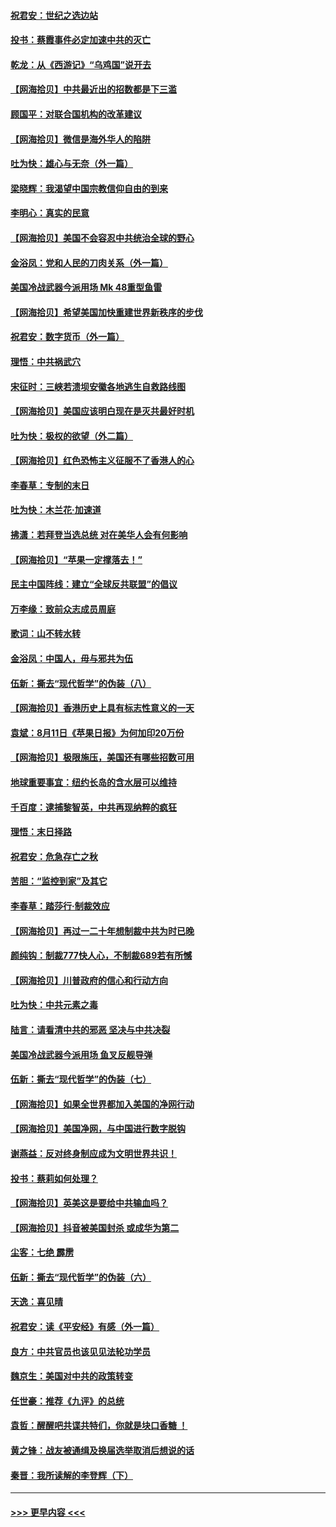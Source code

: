 #### [祝君安：世纪之选边站](../pages/nsc993/n12342382.md?t=08200051) 
#### [投书：蔡霞事件必定加速中共的灭亡](../pages/nsc993/n12341881.md?t=08200051) 
#### [乾龙：从《西游记》“乌鸡国”说开去](../pages/nsc993/n12341690.md?t=08200051) 
#### [【网海拾贝】中共最近出的招数都是下三滥](../pages/nsc993/n12341593.md?t=08200051) 
#### [顾国平：对联合国机构的改革建议](../pages/nsc993/n12339928.md?t=08200051) 
#### [【网海拾贝】微信是海外华人的陷阱](../pages/nsc993/n12338868.md?t=08200051) 
#### [吐为快：雄心与无奈（外一篇）](../pages/nsc993/n12338132.md?t=08200051) 
#### [梁晓辉：我渴望中国宗教信仰自由的到来](../pages/nsc993/n12336657.md?t=08200051) 
#### [李明心：真实的民意](../pages/nsc993/n12336089.md?t=08200051) 
#### [【网海拾贝】美国不会容忍中共统治全球的野心](../pages/nsc993/n12336063.md?t=08200051) 
#### [金浴凤：党和人民的刀肉关系（外一篇）](../pages/nsc993/n12335834.md?t=08200051) 
#### [美国冷战武器今派用场 Mk 48重型鱼雷](../pages/nsc993/n12335354.md?t=08200051) 
#### [【网海拾贝】希望美国加快重建世界新秩序的步伐](../pages/nsc993/n12334224.md?t=08200051) 
#### [祝君安：数字货币（外一篇）](../pages/nsc993/n12334186.md?t=08200051) 
#### [理悟：中共祸武穴](../pages/nsc993/n12333962.md?t=08200051) 
#### [宋征时：三峡若溃坝安徽各地逃生自救路线图](../pages/nsc993/n12332450.md?t=08200051) 
#### [【网海拾贝】美国应该明白现在是灭共最好时机](../pages/nsc993/n12332313.md?t=08200051) 
#### [吐为快：极权的欲望（外二篇）](../pages/nsc993/n12332089.md?t=08200051) 
#### [【网海拾贝】红色恐怖主义征服不了香港人的心](../pages/nsc993/n12329296.md?t=08200051) 
#### [李春草：专制的末日](../pages/nsc993/n12329079.md?t=08200051) 
#### [吐为快：木兰花‧加速道](../pages/nsc993/n12327366.md?t=08200051) 
#### [拂潇：若拜登当选总统 对在美华人会有何影响](../pages/nsc993/n12295996.md?t=08200051) 
#### [【网海拾贝】“苹果一定撑落去！”](../pages/nsc993/n12326784.md?t=08200051) 
#### [民主中国阵线：建立“全球反共联盟”的倡议](../pages/nsc993/n12324177.md?t=08200051) 
#### [万李缘：致前众志成员周庭](../pages/nsc993/n12324635.md?t=08200051) 
#### [歌词：山不转水转](../pages/nsc993/n12324599.md?t=08200051) 
#### [金浴凤：中国人，毋与邪共为伍](../pages/nsc993/n12324257.md?t=08200051) 
#### [伍新：撕去“现代哲学”的伪装（八）](../pages/nsc993/n12324188.md?t=08200051) 
#### [【网海拾贝】香港历史上具有标志性意义的一天](../pages/nsc993/n12324021.md?t=08200051) 
#### [袁斌：8月11日《苹果日报》为何加印20万份](../pages/nsc993/n12323955.md?t=08200051) 
#### [【网海拾贝】极限施压，美国还有哪些招数可用](../pages/nsc993/n12322512.md?t=08200051) 
#### [地球重要事宜：纽约长岛的含水层可以维持](../pages/nsc993/n12321844.md?t=08200051) 
#### [千百度：逮捕黎智英，中共再现纳粹的疯狂](../pages/nsc993/n12321777.md?t=08200051) 
#### [理悟：末日择路](../pages/nsc993/n12320812.md?t=08200051) 
#### [祝君安：危急存亡之秋](../pages/nsc993/n12320795.md?t=08200051) 
#### [苦胆：“监控到家”及其它](../pages/nsc993/n12320751.md?t=08200051) 
#### [李春草：踏莎行·制裁效应](../pages/nsc993/n12318290.md?t=08200051) 
#### [【网海拾贝】再过一二十年想制裁中共为时已晚](../pages/nsc993/n12318195.md?t=08200051) 
#### [颜纯钩：制裁777快人心，不制裁689若有所憾](../pages/nsc993/n12316912.md?t=08200051) 
#### [【网海拾贝】川普政府的信心和行动方向](../pages/nsc993/n12316673.md?t=08200051) 
#### [吐为快：中共元素之毒](../pages/nsc993/n12316547.md?t=08200051) 
#### [陆言：请看清中共的邪恶 坚决与中共决裂](../pages/nsc993/n12315784.md?t=08200051) 
#### [美国冷战武器今派用场 鱼叉反舰导弹](../pages/nsc993/n12316258.md?t=08200051) 
#### [伍新：撕去“现代哲学”的伪装（七）](../pages/nsc993/n12315846.md?t=08200051) 
#### [【网海拾贝】如果全世界都加入美国的净网行动](../pages/nsc993/n12315588.md?t=08200051) 
#### [【网海拾贝】美国净网，与中国进行数字脱钩](../pages/nsc993/n12312813.md?t=08200051) 
#### [谢燕益：反对终身制应成为文明世界共识！](../pages/nsc993/n12310465.md?t=08200051) 
#### [投书：蔡莉如何处理？](../pages/nsc993/n12310224.md?t=08200051) 
#### [【网海拾贝】英美这是要给中共输血吗？](../pages/nsc993/n12307646.md?t=08200051) 
#### [【网海拾贝】抖音被美国封杀 或成华为第二](../pages/nsc993/n12305277.md?t=08200051) 
#### [尘客：七绝 霹雳](../pages/nsc993/n12304053.md?t=08200051) 
#### [伍新：撕去“现代哲学”的伪装（六）](../pages/nsc993/n12303243.md?t=08200051) 
#### [天逸：喜见晴](../pages/nsc993/n12303226.md?t=08200051) 
#### [祝君安：读《平安经》有感（外一篇）](../pages/nsc993/n12303170.md?t=08200051) 
#### [良方：中共官员也该见见法轮功学员](../pages/nsc993/n12302985.md?t=08200051) 
#### [魏京生：美国对中共的政策转变](../pages/nsc993/n12302929.md?t=08200051) 
#### [任世豪：推荐《九评》的总统](../pages/nsc993/n12302838.md?t=08200051) 
#### [袁哲：醒醒吧共谍共特们，你就是块口香糖 ！](../pages/nsc993/n12302678.md?t=08200051) 
#### [黄之锋：战友被通缉及换届选举取消后想说的话](../pages/nsc993/n12302681.md?t=08200051) 
#### [秦晋：我所读解的李登辉（下）](../pages/nsc993/n12302171.md?t=08200051) 

----
#### [ >>> 更早内容 <<< ](../indexes/nsc993-earlier.md)
